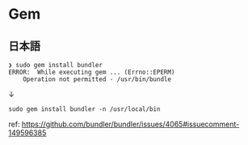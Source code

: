 # Gem

## 日本語

```
❯ sudo gem install bundler
ERROR:  While executing gem ... (Errno::EPERM)
    Operation not permitted - /usr/bin/bundle
```

↓

```
sudo gem install bundler -n /usr/local/bin
```

ref: https://github.com/bundler/bundler/issues/4065#issuecomment-149596385
